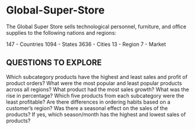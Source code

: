 # Global-Super-Store

The Global Super Store sells technological personnel, furniture, and office supplies to the following nations and regions:

 147 - Countries
1094 - States
3636 - Cities
13 - Region
7 - Market
## QUESTIONS TO EXPLORE
Which subcategory products have the highest and least sales and profit of product orders? 
What were the most popular and least popular products across all regions? 
What product had the most sales growth? What was the rise in percentage? 
Which five products from each subcategory were the least profitable? 
Are there differences in ordering habits based on a customer’s region? 
Was there a seasonal effect on the sales of the products? If yes, which season/month has the highest and lowest sales of products? 
